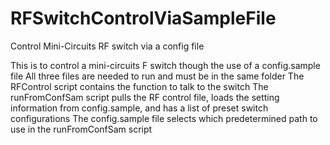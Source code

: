 # RFSwitchControlViaSampleFile
Control Mini-Circuits RF switch via a config file

This is to control a mini-circuits F switch though the use of a config.sample file
All three files are needed to run and must be in the same folder
The RFControl script contains the function to talk to the switch
The runFromConfSam script pulls the RF control file, loads the setting information from config.sample, and has a list of preset switch configurations
The config.sample file selects which predetermined path to use in the runFromConfSam  script
